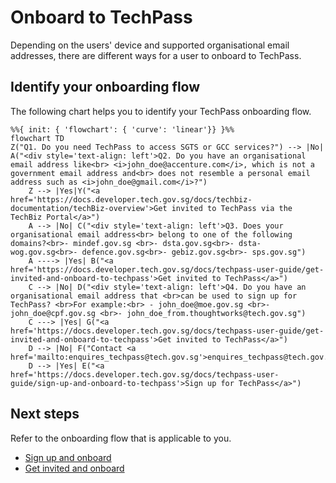 # Onboard to TechPass

Depending on the users' device and supported organisational email addresses, there are different ways for a user to onboard to TechPass.


## Identify your onboarding flow

The following chart helps you to identify your TechPass onboarding flow.

```mermaid
%%{ init: { 'flowchart': { 'curve': 'linear'}} }%%
flowchart TD
Z("Q1. Do you need TechPass to access SGTS or GCC services?") --> |No| A("<div style='text-align: left'>Q2. Do you have an organisational email address like<br> <i>john_doe@accenture.com</i>, which is not a government email address and<br> does not resemble a personal email address such as <i>john_doe@gmail.com</i>?")
    Z --> |Yes|Y("<a href='https://docs.developer.tech.gov.sg/docs/techbiz-documentation/techBiz-overview'>Get invited to TechPass via the TechBiz Portal</a>")
    A --> |No| C("<div style='text-align: left'>Q3. Does your organisational email address<br> belong to one of the following domains?<br>- mindef.gov.sg <br>- dsta.gov.sg<br>- dsta-wog.gov.sg<br>- defence.gov.sg<br>- gebiz.gov.sg<br>- sps.gov.sg")
    A ----> |Yes| B("<a href='https://docs.developer.tech.gov.sg/docs/techpass-user-guide/get-invited-and-onboard-to-techpass'>Get invited to TechPass</a>")
    C --> |No| D("<div style='text-align: left'>Q4. Do you have an organisational email address that <br>can be used to sign up for TechPass? <br>For example:<br> - john_doe@moe.gov.sg <br>- john_doe@cpf.gov.sg <br>- john_doe_from.thoughtworks@tech.gov.sg")
    C ---> |Yes| G("<a href='https://docs.developer.tech.gov.sg/docs/techpass-user-guide/get-invited-and-onboard-to-techpass'>Get invited to TechPass</a>")
    D --> |No| F("Contact <a href='mailto:enquires_techpass@tech.gov.sg'>enquires_techpass@tech.gov.sg</a>")
    D --> |Yes| E("<a href='https://docs.developer.tech.gov.sg/docs/techpass-user-guide/sign-up-and-onboard-to-techpass'>Sign up for TechPass</a>")
```

## Next steps

Refer to the onboarding flow that is applicable to you.

- [Sign up and onboard](sign-up-and-onboard-to-techpass)
- [Get invited and onboard](get-invited-and-onboard-to-techpass)



